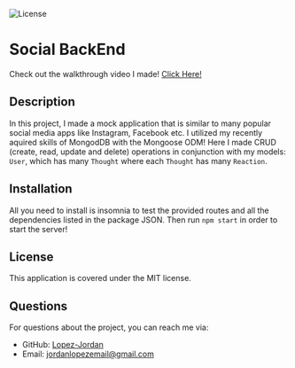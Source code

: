 
![License](https://img.shields.io/badge/license-MIT-brightgreen)

# Social BackEnd

Check out the walkthrough video I made! [Click Here!](https://drive.google.com/file/d/1PAQJv1x1JSeKotgrwEvJR5W8Tc587o74/view)

## Description
In this project, I made a mock application that is similar to many popular social media apps like Instagram, Facebook etc. I utilized my recently aquired skills of MongodDB with the Mongoose ODM! Here I made CRUD (create, read, update and delete) operations in conjunction with my models: `User`, which has many `Thought` where each `Thought` has many `Reaction`.

## Installation
All you need to install is insomnia to test the provided routes and all the dependencies listed in the package JSON. Then run `npm start` in order to start the server!

## License
This application is covered under the MIT license.

## Questions
For questions about the project, you can reach me via:
- GitHub: [Lopez-Jordan](https://github.com/Lopez-Jordan)
- Email: jordanlopezemail@gmail.com
    